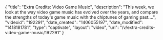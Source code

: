 {
    "title": "Extra Credits: Video Game Music",
    "description": "This week, we look at the way video game music has evolved over the years, and compare the strengths of today's game music with the chiptunes of gaming past....",
    "videoid": "192291",
    "date_created": "1406055197",
    "date_modified": "1418181781",
    "type": "captivate",
    "layout": "video",
    "url": "\/v\/extra-credits-video-game-music\/192291"
}